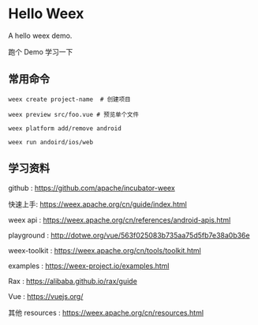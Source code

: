 # Hello Weex

A hello weex demo.

跑个 Demo 学习一下

## 常用命令

```
weex create project-name  # 创建项目

weex preview src/foo.vue # 预览单个文件

weex platform add/remove android

weex run andoird/ios/web
```


## 学习资料

github : https://github.com/apache/incubator-weex

快速上手: https://weex.apache.org/cn/guide/index.html

weex api : https://weex.apache.org/cn/references/android-apis.html

playground : http://dotwe.org/vue/563f025083b735aa75d5fb7e38a0b36e

weex-toolkit : https://weex.apache.org/cn/tools/toolkit.html

examples : https://weex-project.io/examples.html

Rax : https://alibaba.github.io/rax/guide

Vue : https://vuejs.org/

其他 resources : https://weex.apache.org/cn/resources.html